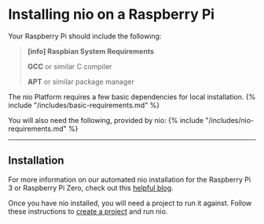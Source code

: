 # Installing nio on a <span class="allow-caps">Raspberry Pi</span>

Your Raspberry Pi should include the following:
> **[info] <span class="allow-caps">Raspbian</span> System Requirements**
>
> **GCC** or similar C compiler
>
> **APT** or similar package manager

The nio Platform requires a few basic dependencies for local installation.
{% include "/includes/basic-requirements.md" %}

You will also need the following, provided by nio:
{% include "/includes/nio-requirements.md" %}


---
## Installation

For more information on our automated nio installation for the Raspberry Pi 3 or Raspberry Pi Zero, check out this [helpful blog](https://niolabs.com/blog/baking-nio-into-a-raspberry-pi).

Once you have nio installed, you will need a project to run it against. Follow these instructions to [create a project](/running-nio/locally.md) and run nio.
